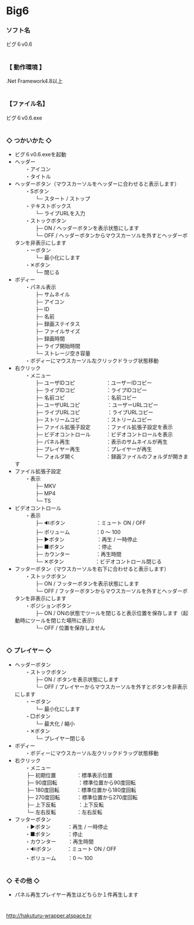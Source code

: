 # Big6

### ソフト名
ビグ６v0.6

# 
### 【 動作環境 】
.Net Framework4.8以上

# 
### 【ファイル名】
ビグ６v0.6.exe

# 
### ◇ つかいかた ◇
- ビグ６v0.6.exeを起動
- ヘッダー  
　　・アイコン  
　　・タイトル  
- ヘッダーボタン（マウスカーソルをヘッダーに合わせると表示します）  
　　・Sボタン  
　　　　└─ スタート / ストップ  
　　・テキストボックス  
　　　　└─ ライブURLを入力  
　　・ストックボタン  
　　　　├─ ON / ヘッダーボタンを表示状態にします  
　　　　└─ OFF / ヘッダーボタンからマウスカーソルを外すとヘッダーボタンを非表示にします  
　　・ーボタン  
　　　　└─ 最小化にします  
　　・✕ボタン  
　　　　└─ 閉じる  
- ボディー  
　　・パネル表示  
　　　　├─ サムネイル  
　　　　├─ アイコン  
　　　　├─ ID  
　　　　├─ 名前  
　　　　├─ 録画ステイタス  
　　　　├─ ファイルサイズ  
　　　　├─ 録画時間  
　　　　├─ ライブ開始時間  
　　　　└─ ストレージ空き容量  
　　・ボディーにマウスカーソル左クリックドラッグ状態移動  
- 右クリック  
　　・メニュー  
　　　　├─ ユーザIDコピ　　　　　　：ユーザーIDコピー  
　　　　├─ ライブIDコピ　　　　　　：ライブIDコピー  
　　　　├─ 名前コピ　　　　　　　　：名前コピー  
　　　　├─ ユーザURLコピ　　 　　　：ユーザーURLコピー  
　　　　├─ ライブURLコピ　　 　　　：ライブURLコピー  
　　　　├─ ストリームコピ　　　　　：ストリームコピー  
　　　　├─ ファイル拡張子設定　　　：ファイル拡張子設定を表示  
　　　　├─ ビデオコントロール　　　：ビデオコントロールを表示  
　　　　├─ パネル再生　　　　　　　：表示のサムネイルが再生  
　　　　├─ プレイヤー再生　　　　　：プレイヤーが再生  
　　　　└─ フォルダ開く　　　　　　：録画ファイルのフォルダが開きます  
- ファイル拡張子設定   
　　・表示  
　　　　├─ MKV  
　　　　├─ MP4  
　　　　└─ TS  
- ビデオコントロール   
　　・表示  
　　　　├─ 🔊ボタン　　　　　　：ミュート ON / OFF  
　　　　├─ ボリューム　　　　　：0 ～ 100  
　　　　├─ ▶ボタン　 　　　　　：再生 / 一時停止  
　　　　├─ ■ボタン　　　　　　 ：停止  
　　　　├─ カウンター　　　　　：再生時間  
　　　　└─ ✕ボタン　　　　　　：ビデオコントロール閉じる  
- フッターボタン（マウスカーソルを右下に合わせると表示します）  
　　・ストックボタン  
　　　　├─ ON / フッターボタンを表示状態にします  
　　　　└─ OFF / フッターボタンからマウスカーソルを外すとヘッダーボタンを非表示にします  
　　・ポジションボタン  
　　　　├─ ON / ONの状態でツールを閉じると表示位置を保存します（起動時にツールを閉じた場所に表示）  
　　　　└─ OFF / 位置を保存しません  

# 
### ◇ プレイヤー ◇
- ヘッダーボタン  
　　・ストックボタン  
　　　　├─ ON / ボタンを表示状態にします  
　　　　└─ OFF / プレイヤーからマウスカーソルを外すとボタンを非表示にします  
　　・ーボタン  
　　　　└─ 最小化にします  
　　・□ボタン  
　　　　└─ 最大化 / 縮小  
　　・✕ボタン  
　　　　└─ プレイヤー閉じる  
- ボディー  
　　・ボディーにマウスカーソル左クリックドラッグ状態移動  
- 右クリック  
　　・メニュー  
　　   ├─ 初期位置　　　　：標準表示位置  
　　   ├─ 90度回転　　　　：標準位置から90度回転  
　　   ├─ 180度回転　　　 ：標準位置から180度回転  
　　   ├─ 270度回転　　 　：標準位置から270度回転  
　　   ├─ 上下反転　　 　　：上下反転  
　　   └─ 左右反転　　　　：左右反転  
- フッターボタン  
　　・▶ボタン　 　　：再生 / 一時停止  
　　・■ボタン　　　 ：停止  
　　・カウンター　　 ：再生時間  
　　・🔊ボタン　　　：ミュート ON / OFF  
　　・ボリューム　　 ：0 ～ 100  

# 
### ◇ その他 ◇
- パネル再生プレイヤー再生はどちらか１件再生します  

# 
http://hakuturu-wrapper.atspace.tv
